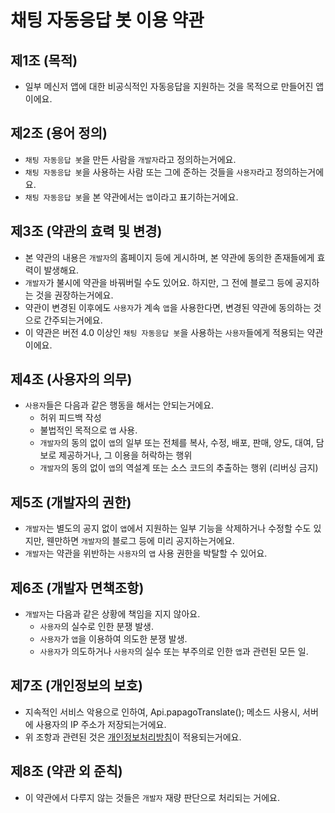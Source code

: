 # 채팅 자동응답 봇 이용 약관

## 제1조 (목적)
* 일부 메신저 앱에 대한 비공식적인 자동응답을 지원하는 것을 목적으로 만들어진 앱이에요.

## 제2조 (용어 정의)
* `채팅 자동응답 봇`을 만든 사람을 `개발자`라고 정의하는거에요.
* `채팅 자동응답 봇`을 사용하는 사람 또는 그에 준하는 것들을 `사용자`라고 정의하는거에요.
* `채팅 자동응답 봇`을 본 약관에서는 `앱`이라고 표기하는거에요.

## 제3조 (약관의 효력 및 변경)
* 본 약관의 내용은 `개발자`의 홈페이지 등에 게시하며, 본 약관에 동의한 존재들에게 효력이 발생해요.
* `개발자`가 불시에 약관을 바꿔버릴 수도 있어요. 하지만, 그 전에 블로그 등에 공지하는 것을 권장하는거에요.
* 약관이 변경된 이후에도 `사용자`가 계속 `앱`을 사용한다면, 변경된 약관에 동의하는 것으로 간주되는거에요.
* 이 약관은 버전 4.0 이상인 `채팅 자동응답 봇`을 사용하는 `사용자`들에게 적용되는 약관이에요.

## 제4조 (사용자의 의무)
* `사용자`들은 다음과 같은 행동을 해서는 안되는거에요.
  * 허위 피드백 작성
  * 불법적인 목적으로 `앱` 사용.
  * `개발자`의 동의 없이 `앱`의 일부 또는 전체를 복사, 수정, 배포, 판매, 양도, 대여, 담보로 제공하거나, 그 이용을 허락하는 행위
  * `개발자`의 동의 없이 `앱`의 역설계 또는 소스 코드의 추출하는 행위 (리버싱 금지)

## 제5조 (개발자의 권한)
* `개발자`는 별도의 공지 없이 `앱`에서 지원하는 일부 기능을 삭제하거나 수정할 수도 있지만, 웬만하면 `개발자`의 블로그 등에 미리 공지하는거에요.
* `개발자`는 약관을 위반하는 `사용자`의 `앱` 사용 권한을 박탈할 수 있어요.

## 제6조 (개발자 면책조항)
* `개발자`는 다음과 같은 상황에 책임을 지지 않아요.
  * `사용자`의 실수로 인한 분쟁 발생.
  * `사용자`가 `앱`을 이용하여 의도한 분쟁 발생.
  * `사용자`가 의도하거나 `사용자`의 실수 또는 부주의로 인한 `앱`과 관련된 모든 일.

## 제7조 (개인정보의 보호)
* 지속적인 서비스 악용으로 인하여, Api.papagoTranslate(); 메소드 사용시, 서버에 사용자의 IP 주소가 저장되는거에요.
* 위 조항과 관련된 것은 [개인정보처리방침](https://github.com/DarkTornado/KakaoTalkBot/blob/master/PrivacyPolicy.md)이 적용되는거에요.

## 제8조 (약관 외 준칙)
* 이 약관에서 다루지 않는 것들은 `개발자` 재량 판단으로 처리되는 거에요.
